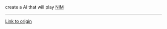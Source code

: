 create a AI that will play [NIM](http://en.wikipedia.org/wiki/Nim)

---

[Link to origin](https://www.reddit.com/r/dailyprogrammer/pp7vo)